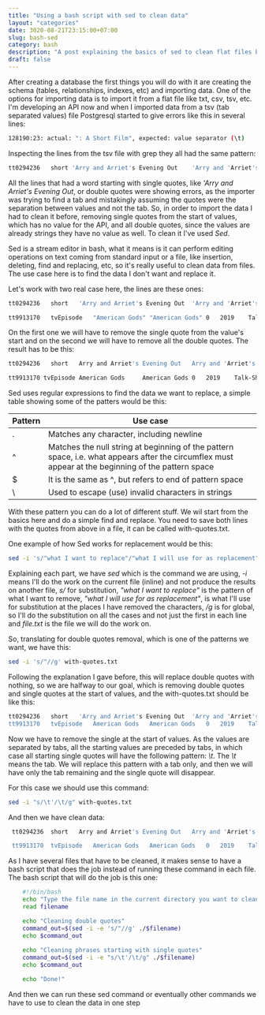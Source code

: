 ```yaml
---
title: "Using a bash script with sed to clean data"
layout: "categories"
date: 3020-08-21T23:15:00+07:00
slug: bash-sed
category: bash
description: "A post explaining the basics of sed to clean flat files before importing them to a database"
draft: false
---
```


After creating a database the first things you will do with it are creating the schema (tables, relationships, indexes, etc) and importing data.
One of the options for importing data is to import it from a flat file like txt, csv, tsv, etc. I'm developing an API now and when I imported data
from a tsv (tab separated values) file Postgresql started to give errors like this in several lines:

```bash
128190:23: actual: ": A Short Film", expected: value separator (\t)
```

Inspecting the lines from the tsv file with grep they all had the same pattern:

```bash
tt0294236	short 'Arry and Arriet's Evening Out	'Arry and 'Arriet's Evening Out	0	1909	Comedy
```

All the lines that had a word starting with single quotes, like *'Arry and Arriet's Evening Out*, or double quotes
were showing errors, as the importer was trying to find a tab and mistakingly assuming the quotes were the separation between values and not the tab. So,
in order to import the data I had to clean it before, removing single quotes from the start of values, which has no value for the API, and
all double quotes, since the values are already strings they have no value as well. To clean it I've used
*Sed*.

Sed is a stream editor in bash, what it means is it can perform editing operations on text coming from standard input or a file, like insertion, deleting,
find and replacing, etc, so it's really useful to clean data from files. The use case here is to find the data I don't want and replace it.

Let's work with two real case here, the lines are these ones:

```bash
tt0294236	short	'Arry and Arriet's Evening Out	'Arry and 'Arriet's Evening Out	0	1909	Comedy
```

```bash
tt9913170	tvEpisode	"American Gods"	"American Gods"	0	2019	Talk-Show
```

On the first one we will have to remove the single quote from the value's start and on the second we will have to remove all the double quotes.
The result has to be this:

```bash
tt0294236	short	Arry and Arriet's Evening Out	Arry and 'Arriet's Evening Out	0	1909	Comedy
```

```bash
tt9913170 tvEpisode	American Gods     American Gods	0	2019	Talk-Show
```

Sed uses regular expressions to find the data we want to replace, a simple table showing some of the patters would be this:

|  Pattern  |  Use case     | 
| ----------| ------------- | 
|     .     |      Matches any character, including newline  |
|     ^     |      Matches the null string at beginning of the pattern space, i.e. what appears after the circumflex must appear at the beginning of the pattern space |
|     $     |      It is the same as ^, but refers to end of pattern space     | 
|     \     |      Used to escape (use) invalid characters in strings     |

With these pattern you can do a lot of different stuff. We wil start from the basics here and do a simple find and replace.
You need to save both lines with the quotes from above in a file, it can be called with-quotes.txt.

One example of how Sed works for replacement would be this:

```bash
sed -i 's/"what I want to replace"/"what I will use for as replacement"/g' file.txt
```

Explaining each part, we have *sed* which is the command we are using, *-i* means I'll do the work on the current file (inline) and not produce the results on another file, *s/* for substitution, *"what I want to replace"* is the pattern of what I want to remove,
*"what I will use for as replacement"*, is what I'll use for substitution at the places I have removed the characters,
*/g* is for global, so I'll do the substitution on all the cases and not just the first in each line and
*file.txt* is the file we will do the work on.

So, translating for double quotes removal, which is one of the patterns we want, we have this:

```bash
sed -i 's/"//g' with-quotes.txt
```
Following the explanation I gave before, this will replace double quotes with nothing, so we are halfway to our goal, which is removing double
quotes and single quotes at the start of values, and the with-quotes.txt should be like this:

```bash
tt0294236	short	'Arry and Arriet's Evening Out	'Arry and 'Arriet's Evening Out	0	1909	Comedy
tt9913170	tvEpisode	American Gods	American Gods	0	2019	Talk-Show
```

Now we have to remove the single at the start of values. As the values are separated by tabs, all the starting values are preceded by tabs,
in which case all starting single quotes will have the following pattern: *\t*. The *\t* means the tab. We will replace this pattern with a tab only, and then we will have only the tab remaining and the single quote will disappear.

For this case we should use this command:

```bash
sed -i "s/\t'/\t/g" with-quotes.txt
```

And then we have clean data:

```bash
 tt0294236	short	Arry and Arriet's Evening Out	Arry and 'Arriet's Evening Out	0	1909	Comedy

 tt9913170	tvEpisode	American Gods	American Gods	0	2019	Talk-Show
```
As I have several files that have to be cleaned, it makes sense to have a bash script that does the job instead of running these command in each file.
The bash script that will do the job is this one:

```bash
    #!/bin/bash
    echo "Type the file name in the current directory you want to clean"
    read filename

    echo "Cleaning double quotes"
    command_out=$(sed -i -e 's/"//g' ./$filename)
    echo $command_out
    
    echo "Cleaning phrases starting with single quotes"
    command_out=$(sed -i -e "s/\t'/\t/g" ./$filename)
    echo $command_out

    echo "Done!"
```

And then we can run these sed command or eventually other commands we have to use to clean the data in one step
